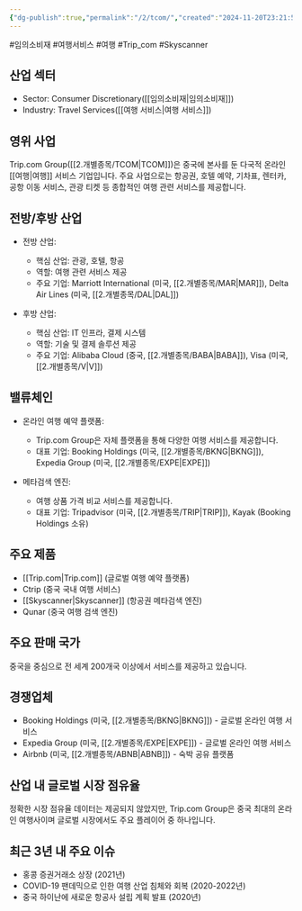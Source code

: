 ```yaml
---
{"dg-publish":true,"permalink":"/2/tcom/","created":"2024-11-20T23:21:53.354+09:00","updated":"2025-06-03T20:06:01.524+09:00"}
---
```


#임의소비재 #여행서비스 #여행 #Trip_com #Skyscanner

## 산업 섹터

- Sector: Consumer Discretionary([[임의소비재\|임의소비재]])
- Industry: Travel Services([[여행 서비스\|여행 서비스]])

## 영위 사업

Trip.com Group([[2.개별종목/TCOM\|TCOM]])은 중국에 본사를 둔 다국적 온라인 [[여행\|여행]] 서비스 기업입니다. 주요 사업으로는 항공권, 호텔 예약, 기차표, 렌터카, 공항 이동 서비스, 관광 티켓 등 종합적인 여행 관련 서비스를 제공합니다.

## 전방/후방 산업

- 전방 산업:
    
    - 핵심 산업: 관광, 호텔, 항공
    - 역할: 여행 관련 서비스 제공
    - 주요 기업: Marriott International (미국, [[2.개별종목/MAR\|MAR]]), Delta Air Lines (미국, [[2.개별종목/DAL\|DAL]])
    
- 후방 산업:
    
    - 핵심 산업: IT 인프라, 결제 시스템
    - 역할: 기술 및 결제 솔루션 제공
    - 주요 기업: Alibaba Cloud (중국, [[2.개별종목/BABA\|BABA]]), Visa (미국, [[2.개별종목/V\|V]])
    

## 밸류체인

- 온라인 여행 예약 플랫폼:
    
    - Trip.com Group은 자체 플랫폼을 통해 다양한 여행 서비스를 제공합니다.
    - 대표 기업: Booking Holdings (미국, [[2.개별종목/BKNG\|BKNG]]), Expedia Group (미국, [[2.개별종목/EXPE\|EXPE]])
    
- 메타검색 엔진:
    
    - 여행 상품 가격 비교 서비스를 제공합니다.
    - 대표 기업: Tripadvisor (미국, [[2.개별종목/TRIP\|TRIP]]), Kayak (Booking Holdings 소유)
    

## 주요 제품

- [[Trip.com\|Trip.com]] (글로벌 여행 예약 플랫폼)
- Ctrip (중국 국내 여행 서비스)
- [[Skyscanner\|Skyscanner]] (항공권 메타검색 엔진)
- Qunar (중국 여행 검색 엔진)

## 주요 판매 국가

중국을 중심으로 전 세계 200개국 이상에서 서비스를 제공하고 있습니다.

## 경쟁업체

- Booking Holdings (미국, [[2.개별종목/BKNG\|BKNG]]) - 글로벌 온라인 여행 서비스
- Expedia Group (미국, [[2.개별종목/EXPE\|EXPE]]) - 글로벌 온라인 여행 서비스
- Airbnb (미국, [[2.개별종목/ABNB\|ABNB]]) - 숙박 공유 플랫폼

## 산업 내 글로벌 시장 점유율

정확한 시장 점유율 데이터는 제공되지 않았지만, Trip.com Group은 중국 최대의 온라인 여행사이며 글로벌 시장에서도 주요 플레이어 중 하나입니다.

## 최근 3년 내 주요 이슈

- 홍콩 증권거래소 상장 (2021년)
- COVID-19 팬데믹으로 인한 여행 산업 침체와 회복 (2020-2022년)
- 중국 하이난에 새로운 항공사 설립 계획 발표 (2020년)